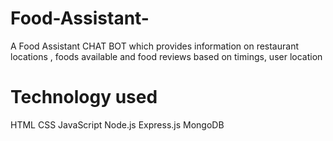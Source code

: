 # Food-Assistant-
A Food Assistant CHAT BOT which provides information on restaurant locations , foods available and food reviews based on timings, user location 

# Technology used 
HTML 
CSS
JavaScript
Node.js
Express.js
MongoDB

